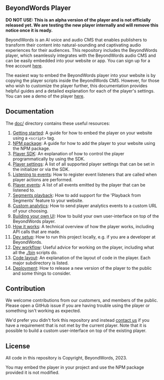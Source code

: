 ## BeyondWords Player

**DO NOT USE: This is an alpha version of the player and is not officially
released yet. We are testing the new player internally and will remove this
notice once it is ready.**

BeyondWords is an AI voice and audio CMS that enables publishers to transform
their content into natural-sounding and captivating audio experiences for their
audiences.  This repository includes the BeyondWords player, which seamlessly
integrates with the BeyondWords audio CMS and can be easily embedded into your
website or app. You can sign up for a free account
[here](https://dash.beyondwords.io/auth/signup).

The easiest way to embed the BeyondWords player into your website is by copying
the player scripts inside the BeyondWords CMS. However, for those who wish to
customize the player further, this documentation provides helpful guides and a
detailed explanation for each of the player's settings. You can see a demo of
the player
[here](https://beyondwords-io.github.io/playback-from-paragraphs-prototype/).

## Documentation

The [doc/](doc/) directory contains these useful resources:

1. [Getting started](./doc/getting-started.md): A guide for how
to embed the player on your website using a `<script>` tag.
2. [NPM package](./doc/npm-package.md): A guide for how to add the
player to your website using the NPM package.
3. [Player SDK](./doc/player-sdk.md): An explanation of how to control the
player programmatically by using the SDK.
4. [Player settings](./doc/player-settings.md): A list of all supported player
settings that can be set in the initializer or via the SDK.
5. [Listening to events](./doc/listening-to-events.md): How to register event
listeners that are called when player actions are performed.
6. [Player events](./doc/player-events.md): A list of all events emitted by
the player that can be listened to.
7. [Segments playback](./doc/segments-playback.md): How to add support for
the 'Playback from Segments' feature to your website.
8. [Custom analytics](./doc/custom-analytics.md): How to send player analytics
events to a custom URL of your choosing.
9. [Building your own UI](./doc/building-your-own-ui.md): How to build your own
user-interface on top of the BeyondWords player.
10. [How it works](./doc/how-it-works.md): A technical overview of how the
player works, including API calls that are made.
11. [Dev setup](./doc/dev-setup.md): How to run this project locally, e.g. if
you are a developer at BeyondWords.
12. [Dev workflow](./doc/dev-workflow.md): Useful advice for working on the
player, including what all the [./bin](bin/) scripts do.
13. [Code layout](./doc/code-layout.md): An explanation of the layout of code in
the player. Each major subdirectory is listed.
14. [Deployment](./doc/deployment.md): How to release a new version of the player
to the public and some things to consider.

## Contribution

We welcome contributions from our customers, and members of the public. Please
open a GitHub issue if you are having trouble using the player or something
isn't working as expected.

We'd prefer you didn't fork this repository and instead
[contact us](mailto:support@beyondwords.io) if you have a requirement that is
not met by the current player. Note that it is possible to build a custom
user-interface on top of the existing player.

## License

All code in this repository is Copyright, BeyondWords, 2023.

You may embed the player in your project and use the NPM package provided it is
not modified.
